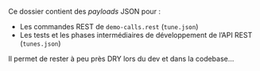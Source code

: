Ce dossier contient des _payloads_ JSON pour :

- Les commandes REST de `demo-calls.rest` (`tune.json`)
- Les tests et les phases intermédiaires de développement de l’API REST (`tunes.json`)

Il permet de rester à peu près DRY lors du dev et dans la codebase…
